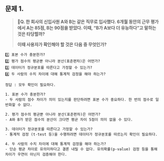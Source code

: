 ## 문제 1.

> **🧚Q. 한 회사의 신입사원 A와 B는 같은 직무로 입사했다. 6개월 동안의 근무 평가에서 A는 85점, B는 90점을 받았다. 이때, “B가 A보다 더 유능하다”고 말하는 것은 타당할까?**
>
> **이때 사용자가 확인해야 할 것은 다음 중 무엇인가?**

~~~
1️⃣ 표본 수가 충분한가?
2️⃣ 평가 점수의 평균뿐 아니라 분산(표준편차)은 어떤가?
3️⃣ 데이터가 정규분포를 따른다고 가정할 수 있는가?
4️⃣ 두 사람의 수치 차이에 대해 통계적 검정을 해야 하는가?
~~~



```
정답 : 모두 확인이 필요하다.

1. 표본 수가 충분한가?
- 두 사람의 점수 차이가 의미 있는지를 판단하려면 표본 수가 중요하다. 한 번의 점수로 일반화할 수 없다. 

2. 평가 점수의 평균뿐 아니라 분산(표준편차)은 어떤가?
- A와 B가 받은 점수의 분산이 크다면 평균 차이 5점이 의미 없을 수 있다.

3. 데이터가 정규분포를 따른다고 가정할 수 있는가?
- 통계적 검정 (t-test 등)을 수행하려면 데이터가 정규분포를 따르는지 확인이 필요하다.

4. 두 사람의 수치 차이에 대해 통계적 검정을 해야 하는가?
- 단순 평균 차이로 유의미하다고 결론 내릴 수 없다. 유의확률(p-value) 검정 등을 통해 차이가 우연이 아닌지 검증해야 한다.
```

